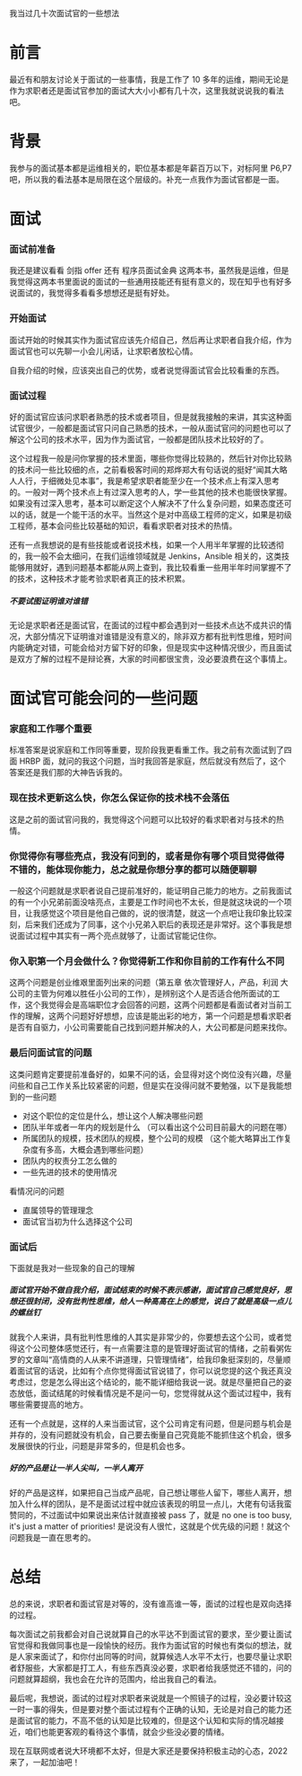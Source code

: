 我当过几十次面试官的一些想法

# 前言
最近有和朋友讨论关于面试的一些事情，我是工作了 10 多年的运维，期间无论是作为求职者还是面试官参加的面试大大小小都有几十次，这里我就说说我的看法吧。

# 背景
我参与的面试基本都是运维相关的，职位基本都是年薪百万以下，对标阿里 P6,P7 吧，所以我的看法基本是局限在这个层级的。补充一点我作为面试官都是一面。

# 面试

### 面试前准备
我还是建议看看 剑指 offer 还有 程序员面试金典 这两本书，虽然我是运维，但是我觉得这两本书里面说的面试的一些通用技能还有挺有意义的，现在知乎也有好多说面试的，我觉得多看看多想想还是挺有好处。

### 开始面试
面试开始的时候其实作为面试官应该先介绍自己，然后再让求职者自我介绍，作为面试官也可以先聊一小会儿闲话，让求职者放松心情。

自我介绍的时候，应该突出自己的优势，或者说觉得面试官会比较看重的东西。

### 面试过程
好的面试官应该问求职者熟悉的技术或者项目，但是就我接触的来讲，其实这种面试官很少，一般都是面试官只问自己熟悉的技术，一般从面试官问的问题也可以了解这个公司的技术水平，因为作为面试官，一般都是团队技术比较好的了。

这个过程我一般是问你掌握的技术里面，哪些你觉得比较熟的，然后针对你比较熟的技术问一些比较细的点，之前看极客时间的郑烨郑大有句话说的挺好“闻其大略人人行，于细微处见本事”，我是希望求职者能至少在一个技术点上有深入思考的。一般对一两个技术点上有过深入思考的人，学一些其他的技术也能很快掌握。如果没有过深入思考，基本可以断定这个人解决不了什么复杂问题，如果态度还可以的话，就是一个能干活的水平。当然这个是对中高级工程师的定义，如果是初级工程师，基本会问些比较基础的知识，看看求职者对技术的热情。

还有一点我想说的是有些技能或者说技术栈，如果一个人用半年掌握的比较透彻的，我一般不会太细问，在我们运维领域就是 Jenkins，Ansible 相关的，这类技能够用就好，遇到问题基本都能从网上查到，我比较看重一些用半年时间掌握不了的技术，这种技术才能考验求职者真正的技术积累。

##### 不要试图证明谁对谁错

无论是求职者还是面试官，在面试的过程中都会遇到对一些技术点达不成共识的情况，大部分情况下证明谁对谁错是没有意义的，除非双方都有批判性思维，短时间内能确定对错，可能会给对方留下好的印象，但是现实中这种情况很少，而且面试是双方了解的过程不是辩论赛，大家的时间都很宝贵，没必要浪费在这个事情上。

# 面试官可能会问的一些问题

### 家庭和工作哪个重要

标准答案是说家庭和工作同等重要，现阶段我更看重工作。我之前有次面试到了四面 HRBP 面，就问的我这个问题，当时我回答是家庭，然后就没有然后了，这个答案还是我们那的大神告诉我的。

### 现在技术更新这么快，你怎么保证你的技术栈不会落伍

这是之前的面试官问我的，我觉得这个问题可以比较好的看求职者对与技术的热情。

### 你觉得你有哪些亮点，我没有问到的，或者是你有哪个项目觉得做得不错的，能体现你能力，总之就是你想分享的都可以随便聊聊

一般这个问题就是求职者说自己提前准好的，能证明自己能力的地方。之前我面试的有一个小兄弟前面没啥亮点，主要是工作时间也不太长，但是就这块说的一个项目，让我感觉这个项目是他自己做的，说的很清楚，就这一个点吧让我印象比较深刻，后来我们还成为了同事，这个小兄弟入职后的表现还是非常好。这个事我是想说面试过程中其实有一两个亮点就够了，让面试官能记住你。

### 你入职第一个月会做什么？你觉得新工作和你目前的工作有什么不同

这两个问题是创业维艰里面列出来的问题（第五章 依次管理好人，产品，利润 大公司的主管为何难以胜任小公司的工作），是辨别这个人是否适合他所面试的工作，这个我觉得会是高端职位才会回答的问题，这两个问题都是看面试者对当前工作的理解，这两个问题好好想想，应该是能出彩的地方，第一个问题是想看求职者是否有自驱力，小公司需要能自己找到问题并解决的人，大公司都是问题来找你。

### 最后问面试官的问题
这类问题肯定要提前准备好的，如果不问的话，会显得对这个岗位没有兴趣，尽量问些和自己工作关系比较紧密的问题，但是实在没得问就不要勉强，以下是我能想到的一些问题

- 对这个职位的定位是什么，想让这个人解决哪些问题
- 团队半年或者一年内的规划是什么 （可以看出这个公司目前最大的问题在哪）
- 所属团队的规模，技术团队的规模，整个公司的规模 （这个能大略算出工作复杂度有多高，大概会遇到哪些问题）
- 团队内的权责分工怎么做的
- 一些先进的技术的使用情况

看情况问的问题

- 直属领导的管理理念
- 面试官当初为什么选择这个公司

### 面试后

下面就是我对一些现象的自己的理解

##### 面试官开始不做自我介绍，面试结束的时候不表示感谢，面试官自己感觉良好，思想还很封闭，没有批判性思维，给人一种高高在上的感觉，说白了就是高级一点儿的螺丝钉

就我个人来讲，具有批判性思维的人其实是非常少的，你要想去这个公司，或者觉得这个公司整体感觉还行，有一点需要注意的是管理好面试官的情绪，之前看粥佐罗的文章叫“高情商的人从来不讲道理，只管理情绪”，给我印象挺深刻的，尽量顺着面试官的话说，比如有个点你觉得面试官说错了，你可以说您提的这个我还真没考虑过，您是怎么得出这个结论的，能不能详细给我说一说。就是尽量把自己的姿态放低，面试结尾的时候看情况是不是问一句，您觉得就从这个面试过程中，我有哪些需要提高的地方。

还有一个点就是，这样的人来当面试官，这个公司肯定有问题，但是问题与机会是并存的，没有问题就没有机会，自己要去衡量自己究竟能不能抓住这个机会，很多发展很快的行业，问题是非常多的，但是机会也多。

##### 好的产品是让一半人尖叫，一半人离开
好的产品是这样，如果把自己当成产品呢，自己想让哪些人留下，哪些人离开，想加入什么样的团队，是不是面试过程中就应该表现的明显一点儿，大佬有句话我蛮赞同的，不过面试中如果说出来估计就直接被 pass 了，就是 no one is too busy, it's just a matter of priorities! 是说没有人很忙，这就是个优先级的问题！就这个问题我是一直在思考的。

# 总结
总的来说，求职者和面试官是对等的，没有谁高谁一等，面试的过程也是双向选择的过程。

每次面试之前我都会对自己说就算自己的水平达不到面试官的要求，至少要让面试官觉得和我做同事也是一段愉快的经历。我作为面试官的时候也有类似的想法，就是人家来面试了，和你付出同等的时间，就算候选人水平不太行，也要尽量让求职者舒服些，大家都是打工人，有些东西真没必要，求职者给我感觉还不错的，问的问题就算超纲，我也会在允许的范围内，给出我自己的看法。

最后呢，我想说，面试的过程对求职者来说就是一个照镜子的过程，没必要计较这一时一事的得失，但是要对整个面试过程有个正确的认知，无论是对自己的能力还是面试官的能力，不高不低的认知是比较难的，但是这个认知和实际的情况越接近，咱们也能更客观的看待这个事情，就会少些没必要的情绪。

现在互联网或者说大环境都不太好，但是大家还是要保持积极主动的心态，2022 来了，一起加油吧！

